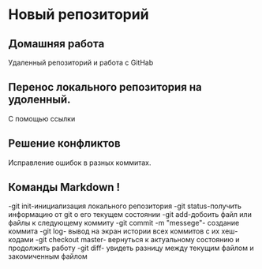 # Новый репозиторий

## Домашняя работа
Удаленный репозиторий и работа с GitHab

## Перенос локального репозитория на удоленный.
С помощью ссылки

## Решение конфликтов 
Исправление ошибок в разных коммитах.

## Команды Markdown !

 -git init-инициализация локального репозитория
 -git status-получить информацию от git о его текущем состоянии
 -git add-добоить файл или файлы к следующему коммиту
 -git commit -m "messege"- создание коммита
 -git log- вывод на экран истории всех коммитов с их хеш-кодами 
 -git checkout master- вернуться к актуальному состоянию и продолжить работу
 -git diff- увидеть разницу между текущим файлом и закомиченным файлом
 
 
